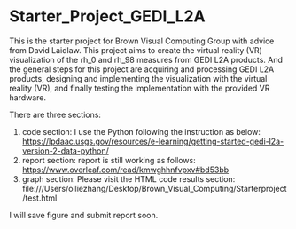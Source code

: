 # Starter_Project_GEDI_L2A

This is the starter project for Brown Visual Computing Group with advice from David Laidlaw. This project aims to create the virtual 
reality (VR) visualization of the rh_0 and rh_98 measures from GEDI L2A products. And the general steps for this project are acquiring and processing GEDI L2A products, designing and implementing the visualization with the virtual reality (VR), and finally testing the implementation with the provided VR hardware.



There are three sections:
1. code section:
  I use the Python following the instruction as below:
  https://lpdaac.usgs.gov/resources/e-learning/getting-started-gedi-l2a-version-2-data-python/
2. report section:
report is still working as follows:
  https://www.overleaf.com/read/kmwghhnfvpxv#bd53bb
3. graph section:
   Please visit the HTML code results section:
file:///Users/olliezhang/Desktop/Brown_Visual_Computing/Starterproject/test.html


I will save figure and submit report soon. 

